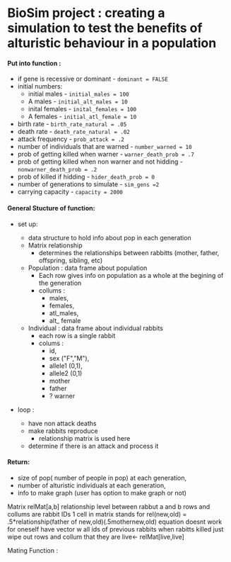 # BioSim project : creating a simulation to test the benefits of alturistic behaviour in a population

#### Put into function : 

* if gene is recessive or dominant - `dominant = FALSE`
* initial numbers:
    * initial males - `initial_males = 100`
    * A males - `initial_alt_males = 10`
    * inital females - `inital_females = 100`
    * A females - `initial_atl_female = 10`
* birth rate - `birth_rate_natural = .05`
* death rate - `death_rate_natural = .02`
* attack frequency - `prob_attack = .2`
* number of individuals that are warned - `number_warned = 10`
* prob of getting killed when warner - `warner_death_prob = .7`
* prob of getting killed when non warner and not hidding - `nonwarner_death_prob = .2`
* prob of killed if hidding - `hider_death_prob = 0` 
* number of generations to simulate - `sim_gens =2` 
* carrying capacity - `capacity = 2000`

 
#### General Stucture of function:

* set up:
    * data structure to hold info about pop in each generation
    * Matrix relationship
        * determines the relationships between rabbitts (mother, father, offspring, sibling, etc)
    * Population : data frame about population
        * Each row gives info on population as a whole at the begining of the generation
        * collums : 
            * males, 
            * females, 
            * atl_males, 
            * alt_ female
    * Individual : data frame about individual rabbits
        * each row is a single rabbit
        * colums : 
            * id, 
            * sex ("F","M"), 
            * allele1 (0,1), 
            * allele2 (0,1)
            * mother
            * father
            * ? warner

* loop :
    * have non attack deaths
    * make rabbits reproduce
        * relationship matrix is used here 
    * determine if there is an attack and process it
 
#### Return: 

* size of pop( number of people in pop) at each generation, 
* number of alturistic individuals at each generation, 
* info to make graph (user has option to make graph or not)


Matrix  relMat[a,b]
relationship level between rabbut a and b
rows and collums are rabbit IDs
1 cell in matrix stands for 
rel(new,old) = .5*relationship(father of new,old)(.5mothernew,old)
equation doesnt work for oneself
have vector w all ids of previous rabbits 
when rabitts killed just wipe out rows and collum that they are
live<- relMat[live,live]

Mating Function :
